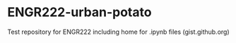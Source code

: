 # ENGR222-urban-potato
Test repository for ENGR222 including home for .ipynb files (gist.github.org)
